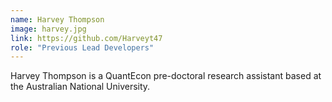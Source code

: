 ```yaml
---
name: Harvey Thompson
image: harvey.jpg
link: https://github.com/Harveyt47
role: "Previous Lead Developers"
---
```

Harvey Thompson is a QuantEcon pre-doctoral research assistant based at the Australian National University.